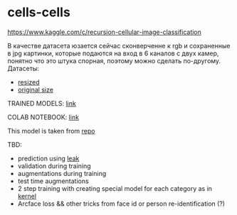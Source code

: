 # cells-cells
https://www.kaggle.com/c/recursion-cellular-image-classification

В качестве датасета юзается сейчас сконверченне к rgb и сохраненные в jpg картинки, которые подаются на вход в 6 каналов с двух камер, понятно что это штука спорная, поэтому можно сделать по-другому.
Датасеты:
 * [resized](https://www.kaggle.com/olegdesh/cellsresized)
 * [original size](https://www.kaggle.com/olegdesh/cellsjpg)

TRAINED MODELS: [link](https://drive.google.com/drive/folders/17nlf0TSxrZxM7JBCruto-BdiLbJfz7Nz?usp=sharing)

COLAB NOTEBOOK: [link](https://colab.research.google.com/drive/1AbzkPT1xKNdmmgRlS9s-76iTbI66dJIN)

This model is taken from [repo](https://github.com/earhian/Humpback-Whale-Identification-1st-)

TBD:
* prediction using [leak](https://www.kaggle.com/zaharch/keras-model-boosted-with-plates-leak)
* validation during training
* augmentations during training
* test time augmentations
* 2 step training with creating special model for each category as in [kernel](https://www.kaggle.com/xhlulu/recursion-2-headed-efficientnet-2-stage-training)
* Arcface loss && other tricks from face id or person re-identification (?)
